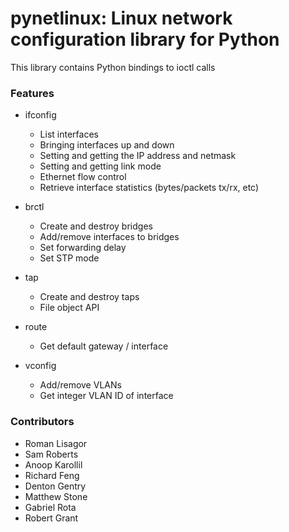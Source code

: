 # pynetlinux: Linux network configuration library for Python

This library contains Python bindings to ioctl calls

### Features

* ifconfig
    * List interfaces
    * Bringing interfaces up and down
    * Setting and getting the IP address and netmask
    * Setting and getting link mode
    * Ethernet flow control
    * Retrieve interface statistics (bytes/packets tx/rx, etc)

* brctl
    * Create and destroy bridges
    * Add/remove interfaces to bridges
    * Set forwarding delay
    * Set STP mode

* tap
    * Create and destroy taps
    * File object API

* route
    * Get default gateway / interface

* vconfig
    * Add/remove VLANs
    * Get integer VLAN ID of interface

### Contributors

* Roman Lisagor
* Sam Roberts
* Anoop Karollil
* Richard Feng
* Denton Gentry
* Matthew Stone
* Gabriel Rota
* Robert Grant

